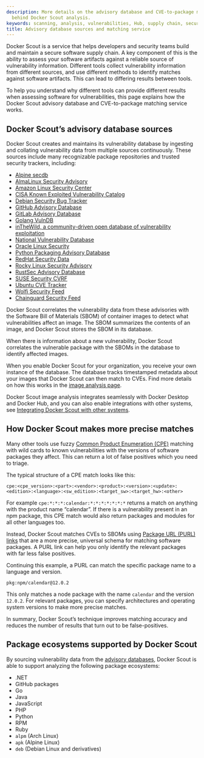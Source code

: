 ```yaml
---
description: More details on the advisory database and CVE-to-package matching service
  behind Docker Scout analysis.
keywords: scanning, analysis, vulnerabilities, Hub, supply chain, security
title: Advisory database sources and matching service
---
```


Docker Scout is a service that helps developers and security teams build and
maintain a secure software supply chain. A key component of this is the ability
to assess your software artifacts against a reliable source of vulnerability
information. Different tools collect vulnerability information from different
sources, and use different methods to identify matches against software
artifacts. This can lead to differing results between tools.

To help you understand why different tools can provide different results when
assessing software for vulnerabilities, this page explains how the Docker Scout
advisory database and CVE-to-package matching service works.

## Docker Scout’s advisory database sources

Docker Scout creates and maintains its vulnerability database by ingesting and
collating vulnerability data from multiple sources continuously. These
sources include many recognizable package repositories and trusted security
trackers, including:

- [Alpine secdb](https://secdb.alpinelinux.org/)
- [AlmaLinux Security Advisory](https://errata.almalinux.org/)
- [Amazon Linux Security Center](https://alas.aws.amazon.com/)
- [CISA Known Exploited Vulnerability
  Catalog](https://www.cisa.gov/known-exploited-vulnerabilities-catalog)
- [Debian Security Bug Tracker](https://security-tracker.debian.org/tracker/)
- [GitHub Advisory Database](https://github.com/advisories/)
- [GitLab Advisory
  Database](https://gitlab.com/gitlab-org/advisories-community/)
- [Golang VulnDB](https://github.com/golang/vulndb)
- [inTheWild, a community-driven open database of vulnerability
  exploitation](https://github.com/gmatuz/inthewilddb)
- [National Vulnerability Database](https://nvd.nist.gov/)
- [Oracle Linux Security](https://linux.oracle.com/security/)
- [Python Packaging Advisory
  Database](https://github.com/pypa/advisory-database)
- [RedHat Security Data](https://www.redhat.com/security/data/metrics/)
- [Rocky Linux Security Advisory](https://errata.rockylinux.org/)
- [RustSec Advisory Database](https://github.com/rustsec/advisory-db)
- [SUSE Security CVRF](http://ftp.suse.com/pub/projects/security/cvrf/)
- [Ubuntu CVE Tracker](https://people.canonical.com/~ubuntu-security/cve/)
- [Wolfi Security Feed](https://packages.wolfi.dev/os/security.json)
- [Chainguard Security Feed](https://packages.cgr.dev/chainguard/security.json)

Docker Scout correlates the vulnerability data from these advisories with the
Software Bill of Materials (SBOM) of container images to detect what
vulnerabilities affect an image. The SBOM summarizes the contents of an image,
and Docker Scout stores the SBOM in its database.

When there is information about a new vulnerability, Docker Scout correlates
the vulnerable package with the SBOMs in the database to identify affected
images.

When you enable Docker Scout for your organization, you receive your own
instance of the database. The database tracks timestamped metadata about your
images that Docker Scout can then match to CVEs. Find more details on how this
works in the [image analysis page](./image-analysis.md).

Docker Scout image analysis integrates seamlessly with Docker Desktop and
Docker Hub, and you can also enable integrations with other systems, see
[Integrating Docker Scout with other systems](./integrations/index.md).

## How Docker Scout makes more precise matches

Many other tools use fuzzy [Common Product Enumeration
(CPE)](https://en.wikipedia.org/wiki/Common_Platform_Enumeration) matching with
wild cards to known vulnerabilities with the versions of software packages they affect.
This can return a lot of false positives which you need to triage.

The typical structure of a CPE match looks like this:

```
cpe:<cpe_version>:<part>:<vendor>:<product>:<version>:<update>:<edition>:<language>:<sw_edition>:<target_sw>:<target_hw>:<other>
```

For example `cpe:*:*:*:calendar:*:*:*:*:*:*:*` returns a match on anything with
the product name “calendar”. If there is a vulnerability present in an npm
package, this CPE match would also return packages and modules for all other
languages too.

Instead, Docker Scout matches CVEs to SBOMs using [Package URL (PURL)
links](https://github.com/package-url/purl-spec) that are a more precise,
universal schema for matching software packages. A PURL link can help you only
identify the relevant packages with far less false positives.

Continuing this example, a PURL can match the specific package name to a
language and version.

```
pkg:npm/calendar@12.0.2
```

This only matches a node package with the name `calendar` and the version
`12.0.2`. For relevant packages, you can specify architectures and operating
system versions to make more precise matches.

In summary, Docker Scout’s technique improves matching accuracy and reduces the
number of results that turn out to be false-positives.

## Package ecosystems supported by Docker Scout

By sourcing vulnerability data from the [advisory
databases](#docker-scouts-advisory-database-sources), Docker Scout is able to
support analyzing the following package ecosystems:

- .NET
- GitHub packages
- Go
- Java
- JavaScript
- PHP
- Python
- RPM
- Ruby
- `alpm` (Arch Linux)
- `apk` (Alpine Linux)
- `deb` (Debian Linux and derivatives)
